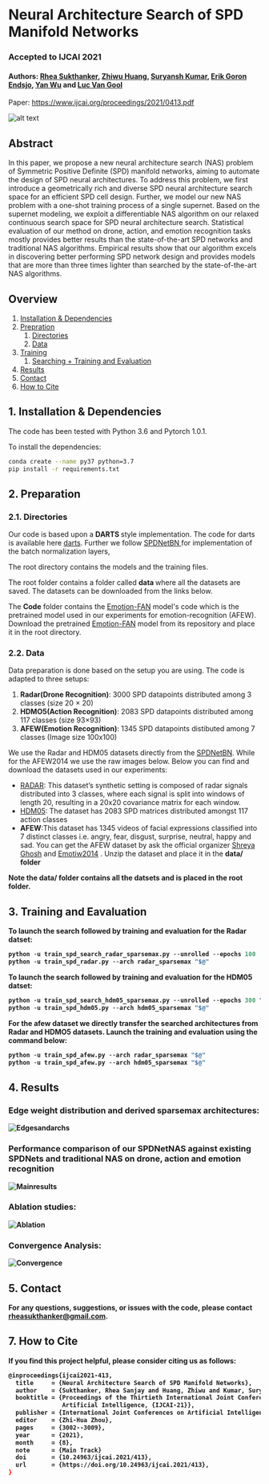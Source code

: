 # Neural Architecture Search of SPD Manifold Networks
### Accepted to IJCAI 2021
#### Authors: [Rhea Sukthanker](https://rheasukthanker.github.io/), [Zhiwu Huang](https://zhiwu-huang.github.io/), [Suryansh Kumar](https://suryanshkumar.github.io/), [Erik Goron Endsjo](https://ch.linkedin.com/in/erikgoron), [Yan Wu](https://vision.ee.ethz.ch/people-details.MjUzMDc2.TGlzdC8zMjg5LC0xOTcxNDY1MTc4.html) and [Luc Van Gool](https://scholar.google.ch/citations?hl=en&user=TwMib_QAAAAJ)

Paper: https://www.ijcai.org/proceedings/2021/0413.pdf

![alt text](images/overview.png)

## Abstract
In this paper, we propose a new neural architecture search (NAS) problem of Symmetric Positive Definite (SPD) manifold networks, aiming to automate
the design of SPD neural architectures. To address this problem, we first introduce a geometrically rich and diverse SPD neural architecture search space
for an efficient SPD cell design. Further, we model our new NAS problem with a one-shot training process of a single supernet. Based on the supernet modeling, we exploit a differentiable NAS algorithm on our relaxed continuous search space for SPD neural architecture search. Statistical evaluation of our method on drone, action, and emotion recognition tasks mostly provides better results than the state-of-the-art SPD networks and traditional NAS algorithms. Empirical results show that our algorithm excels in discovering better performing SPD network design and provides models that are more than three times lighter than searched by the state-of-the-art NAS algorithms.

## Overview
1. [Installation & Dependencies](#Dependencies)
2. [Prepration](#Prepration)
    1. [Directories](#Directories)
    2. [Data](#Data)
3. [Training](#Training)
    1. [Searching + Training and Evaluation](#launch)
4. [Results](#Results)
5. [Contact](#Contact)
6. [How to Cite](#How-to-Cite)

## 1. Installation & Dependencies<a name="Dependencies"></a>
The code has been tested with Python 3.6 and Pytorch 1.0.1.


To install the dependencies:
```bash
conda create --name py37 python=3.7
pip install -r requirements.txt
```

## 2. Preparation<a name="Prepration"></a>

### 2.1. Directories<a name="Directories"></a>
Our code is based upon a <b> DARTS </b> style implementation. The code for darts is available here <a href=https://github.com/quark0/darts> darts</a>. Further we follow <a href=https://proceedings.neurips.cc/paper/2019/file/6e69ebbfad976d4637bb4b39de261bf7-Supplemental.zip)> SPDNetBN </a> for implementation of the batch normalization layers, 

The root directory contains the models and the training files. 

The root folder contains a folder called <b> data </b> where all the datasets are saved. The datasets can be downloaded from the links below. 

The <b>Code</b> folder contains the <a href="https://github.com/Open-Debin/Emotion-FAN">Emotion-FAN</a> model's code which is the pretrained model used in our experiments for emotion-recognition (AFEW). Download the pretrained <a href="https://github.com/Open-Debin/Emotion-FAN">Emotion-FAN</a> model from its repository and place it in the root directory.  

### 2.2. Data<a name="Data"></a>
Data preparation is done based on the setup you are using. The code is adapted to three setups:
<ol>
    <li><b>Radar(Drone Recognition)</b>: 3000 SPD datapoints distributed among 3 classes (size 20 × 20)</li>
    <li><b>HDMO5(Action Recognition)</b>: 2083 SPD datapoints distributed among 117 classes (size 93×93)</li>
    <li><b>AFEW(Emotion Recognition)</b>: 1345 SPD datapoints distibuted among 7 classes (Image size 100x100)</li>
</ol>    

We use the Radar and HDM05 datasets directly from the <a href="https://proceedings.neurips.cc/paper/2019/file/6e69ebbfad976d4637bb4b39de261bf7-Supplemental.zip">SPDNetBN</a>. While for the AFEW2014 we use the raw images below. Below you can find and download the datasets used in our experiments:
<ul>
    <li><a href="https://drive.google.com/file/d/1Wk4Ie8S164t7n5PFzAnlVYPwjjCDG-p1/view?usp=sharing">RADAR</a>: This dataset’s synthetic setting is composed of radar signals distributed into 3 classes, where each signal is split into windows of length 20, resulting in a 20x20 covariance matrix for each window. </li>
    <li><a href="https://drive.google.com/file/d/1WtbpuKuB3vwp4vtfTWvJi05hBkfSvNSu/view?usp=sharing">HDM05</a>: The dataset has 2083 SPD matrices distributed amongst  117 action classes</li>
    <li><b>AFEW</b>:This dataset has 1345 videos
of facial expressions classified into 7 distinct classes i.e. angry, fear, disgust, surprise, neutral, happy and sad. You can get the AFEW dataset by ask the official organizer <a href="mailto:shreya.ghosh@iitrpr.ac.in">Shreya Ghosh</a> and <a href="mailto:emotiw2014@gmail.com">Emotiw2014</a> . Unzip the dataset and place it in the <b>data/<b> folder </li>
</ul>

Note the <b>data/</b> folder contains all the datsets and is placed in the root folder.


## 3. Training and Eavaluation <a name="Training"></a>
To launch the search followed by training and evaluation for the Radar datset:

```python
python -u train_spd_search_radar_sparsemax.py --unrolled --epochs 100  "$@"
python -u train_spd_radar.py --arch radar_sparsemax "$@"
```

To launch the search followed by training and evaluation for the HDM05 datset:
```python
python -u train_spd_search_hdm05_sparsemax.py --unrolled --epochs 300 "$@"
python -u train_spd_hdm05.py --arch hdm05_sparsemax "$@"
```
For the afew dataset we directly transfer the searched architectures from Radar and HDMO5 datasets. Launch the **training and evaluation** using the command below:
```python
python -u train_spd_afew.py --arch radar_sparsemax "$@"
python -u train_spd_afew.py --arch hdm05_sparsemax "$@"
```

## 4. Results<a name="Results"></a>
### Edge weight distribution and derived sparsemax architectures:

![Edgesandarchs](images/weights_and_archs.png)

### Performance comparison of our SPDNetNAS against existing SPDNets and traditional NAS on drone, action and emotion recognition
![Mainresults](images/main_results.png)

### Ablation studies:

![Ablation](images/ablations.png)


### Convergence Analysis:

![Convergence](images/convergence_curves.png)
## 5. Contact<a name="Contact"></a>
For any questions, suggestions, or issues with the code, please contact <a>rheasukthanker@gmail.com</a>.



## 7. How to Cite<a name="How-to-Cite"></a>
If you find this project helpful, please consider citing us as follows:
```bash
@inproceedings{ijcai2021-413,
  title     = {Neural Architecture Search of SPD Manifold Networks},
  author    = {Sukthanker, Rhea Sanjay and Huang, Zhiwu and Kumar, Suryansh and Goron Endsjo, Erik and Wu, Yan and Van Gool, Luc},
  booktitle = {Proceedings of the Thirtieth International Joint Conference on
               Artificial Intelligence, {IJCAI-21}},
  publisher = {International Joint Conferences on Artificial Intelligence Organization},
  editor    = {Zhi-Hua Zhou},
  pages     = {3002--3009},
  year      = {2021},
  month     = {8},
  note      = {Main Track}
  doi       = {10.24963/ijcai.2021/413},
  url       = {https://doi.org/10.24963/ijcai.2021/413},
}
```
